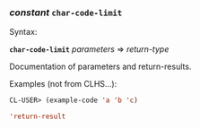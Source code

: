 ### <em>constant</em> <strong>`char-code-limit`</strong>

Syntax:

<strong>`char-code-limit`</strong> <em>parameters</em> => <em>return-type</em>

Documentation of parameters and return-results.

Examples (not from CLHS...):

```lisp
CL-USER> (example-code 'a 'b 'c)

'return-result
```
